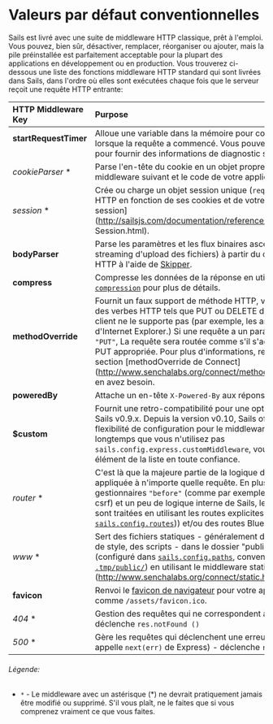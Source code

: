 # Valeurs par défaut conventionnelles

Sails est livré avec une suite de middleware HTTP classique, prêt à l'emploi. Vous pouvez, bien sûr, désactiver, remplacer, réorganiser ou ajouter, mais la pile préinstallée est parfaitement acceptable pour la plupart des applications en développement ou en production. Vous trouverez ci-dessous une liste des fonctions middleware HTTP standard qui sont livrées dans Sails, dans l'ordre où elles sont exécutées chaque fois que le serveur reçoit une requête HTTP entrante:

 HTTP Middleware Key       | Purpose
 :------------------------ |:------------
 **startRequestTimer**     | Alloue une variable dans la mémoire pour conserver l'horodatage lorsque la requête a commencé. Vous pouvez y accéder et l'utiliser pour fournir des informations de diagnostic sur les requêtes lentes.
 _cookieParser_ *          | Parse l'en-tête du cookie en un objet propre pour l'utiliser dans le middleware suivant et le code de votre application.
 _session_ *               | Crée ou charge un objet session unique (`req.session`) pour l'agent HTTP en fonction de ses cookies et de votre [configuration de session](http://sailsjs.com/documentation/reference/sails.config/sails.config. Session.html).
 **bodyParser**            | Parse les paramètres et les flux binaires ascendants (pour le streaming d'upload des fichiers) à partir du corps de la requête HTTP à l'aide de [Skipper](https://github.com/balderdashy/skipper).
 **compress**              | Compresse les données de la réponse en utilisant gzip/deflate. Voir [`compression`](https://github.com/expressjs/compression) pour plus de détails.
 **methodOverride**        | Fournit un faux support de méthode HTTP, vous permettant d'utiliser des verbes HTTP tels que PUT ou DELETE dans des endroits où le client ne le supporte pas (par exemple, les anciennes versions d'Internet Explorer.) Si une requête a un paramètre `_method` défini sur `"PUT"`, La requête sera routée comme s'il s'agissait d'une requête PUT appropriée. Pour plus d'informations, reportez-vous à la section [methodOverride de Connect] (http://www.senchalabs.org/connect/methodOverride.html) si vous en avez besoin.
 **poweredBy**             | Attache un en-tête `X-Powered-By` aux réponses sortantes.
 **$custom**               | Fournit une retro-compatibilité pour une option de configuration de Sails v0.9.x. Depuis la version v0.10, Sails offre beaucoup plus de flexibilité de configuration pour le middleware HTTP, aussi longtemps que vous n'utilisez pas `sails.config.express.customMiddleware`, vous pouvez supprimer cet élément de la liste en toute confiance.
 _router_ *                | C'est là que la majeure partie de la logique de l'application est appliquée à n'importe quelle requête. En plus d'exécuter des gestionnaires `"before"` (comme par exemple l'exécution de tokens csrf) et un peu de logique interne de Sails, les routes des requêtes sont traitées en utilisant les routes explicites de l'application (dans [`sails.config.routes`](http://sailsjs.com/documentation/reference/sails.config/sails.config.routes.html))) et/ou des routes Blueprint.
 _www_ *                   | Sert des fichiers statiques - généralement des images, des feuilles de style, des scripts - dans le dossier "public" de votre application (configuré dans [`sails.config.paths`](https://github.com/balderdashy/sails-docs/blob/master/PAGE_NEEDED.md), conventionnellement [`.tmp/public/`](https://github.com/balderdashy/sails-docs/blob/master/PAGE_NEEDED.md)) en utilisant le middleware statique de Connect (http://www.senchalabs.org/connect/static.html).
 **favicon**               | Renvoi le [favicon de navigateur](https://fr.wikipedia.org/wiki/Favicon) pour votre application s'il est fourni comme `/assets/favicon.ico`.
 _404_ *                   | Gestion des requêtes qui ne correspondent à aucune route - déclenche `res.notFound ()` <!-- techniquement, cela émet l'événement `router:request:404`) -->
 _500_ *                   | Gère les requêtes qui déclenchent une erreur interne (c'est-à-dire appelle `next(err)` de Express) - déclenche `res.serverError()` <!-- techniquement, cela émet l'événement `router:request:500`) -->

###### Légende:

+ `*` - Le middleware avec un astérisque (*) ne devrait pratiquement jamais être modifié ou supprimé. S'il vous plaît, ne le faites que si vous comprenez vraiment ce que vous faites.


<docmeta name="displayName" value="Valeurs par défaut conventionnelles">
